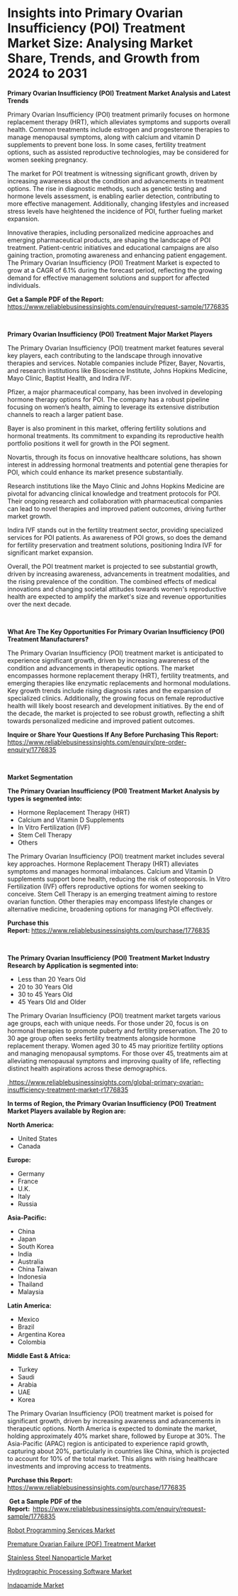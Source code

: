 <p><h1>Insights into Primary Ovarian Insufficiency (POI) Treatment Market Size: Analysing Market Share, Trends, and Growth from 2024 to 2031</h1></p><p><strong>Primary Ovarian Insufficiency (POI) Treatment Market Analysis and Latest Trends</strong></p>
<p><p>Primary Ovarian Insufficiency (POI) treatment primarily focuses on hormone replacement therapy (HRT), which alleviates symptoms and supports overall health. Common treatments include estrogen and progesterone therapies to manage menopausal symptoms, along with calcium and vitamin D supplements to prevent bone loss. In some cases, fertility treatment options, such as assisted reproductive technologies, may be considered for women seeking pregnancy. </p><p>The market for POI treatment is witnessing significant growth, driven by increasing awareness about the condition and advancements in treatment options. The rise in diagnostic methods, such as genetic testing and hormone levels assessment, is enabling earlier detection, contributing to more effective management. Additionally, changing lifestyles and increased stress levels have heightened the incidence of POI, further fueling market expansion. </p><p>Innovative therapies, including personalized medicine approaches and emerging pharmaceutical products, are shaping the landscape of POI treatment. Patient-centric initiatives and educational campaigns are also gaining traction, promoting awareness and enhancing patient engagement. The Primary Ovarian Insufficiency (POI) Treatment Market is expected to grow at a CAGR of 6.1% during the forecast period, reflecting the growing demand for effective management solutions and support for affected individuals.</p></p>
<p><strong>Get a Sample PDF of the Report:&nbsp;</strong> <a href="https://www.reliablebusinessinsights.com/enquiry/request-sample/1776835?utm_campaign=1877&utm_medium=2&utm_source=Github&utm_content=ia&utm_term=20122024&utm_id=primary-ovarian-insufficiency-poi-treatment">https://www.reliablebusinessinsights.com/enquiry/request-sample/1776835</a></p>
<p>&nbsp;</p>
<p><strong>Primary Ovarian Insufficiency (POI) Treatment Major Market Players</strong></p>
<p><p>The Primary Ovarian Insufficiency (POI) treatment market features several key players, each contributing to the landscape through innovative therapies and services. Notable companies include Pfizer, Bayer, Novartis, and research institutions like Bioscience Institute, Johns Hopkins Medicine, Mayo Clinic, Baptist Health, and Indira IVF.</p><p>Pfizer, a major pharmaceutical company, has been involved in developing hormone therapy options for POI. The company has a robust pipeline focusing on women’s health, aiming to leverage its extensive distribution channels to reach a larger patient base.</p><p>Bayer is also prominent in this market, offering fertility solutions and hormonal treatments. Its commitment to expanding its reproductive health portfolio positions it well for growth in the POI segment.</p><p>Novartis, through its focus on innovative healthcare solutions, has shown interest in addressing hormonal treatments and potential gene therapies for POI, which could enhance its market presence substantially.</p><p>Research institutions like the Mayo Clinic and Johns Hopkins Medicine are pivotal for advancing clinical knowledge and treatment protocols for POI. Their ongoing research and collaboration with pharmaceutical companies can lead to novel therapies and improved patient outcomes, driving further market growth.</p><p>Indira IVF stands out in the fertility treatment sector, providing specialized services for POI patients. As awareness of POI grows, so does the demand for fertility preservation and treatment solutions, positioning Indira IVF for significant market expansion.</p><p>Overall, the POI treatment market is projected to see substantial growth, driven by increasing awareness, advancements in treatment modalities, and the rising prevalence of the condition. The combined effects of medical innovations and changing societal attitudes towards women's reproductive health are expected to amplify the market's size and revenue opportunities over the next decade.</p></p>
<p>&nbsp;</p>
<p><strong>What Are The Key Opportunities For Primary Ovarian Insufficiency (POI) Treatment Manufacturers?</strong></p>
<p><p>The Primary Ovarian Insufficiency (POI) treatment market is anticipated to experience significant growth, driven by increasing awareness of the condition and advancements in therapeutic options. The market encompasses hormone replacement therapy (HRT), fertility treatments, and emerging therapies like enzymatic replacements and hormonal modulations. Key growth trends include rising diagnosis rates and the expansion of specialized clinics. Additionally, the growing focus on female reproductive health will likely boost research and development initiatives. By the end of the decade, the market is projected to see robust growth, reflecting a shift towards personalized medicine and improved patient outcomes.</p></p>
<p><strong>Inquire or Share Your Questions If Any Before Purchasing This Report:</strong> <a href="https://www.reliablebusinessinsights.com/enquiry/pre-order-enquiry/1776835?utm_campaign=1877&utm_medium=2&utm_source=Github&utm_content=ia&utm_term=20122024&utm_id=primary-ovarian-insufficiency-poi-treatment">https://www.reliablebusinessinsights.com/enquiry/pre-order-enquiry/1776835</a></p>
<p>&nbsp;</p>
<p><strong>Market Segmentation</strong></p>
<p><strong>The Primary Ovarian Insufficiency (POI) Treatment Market Analysis by types is segmented into:</strong></p>
<p><ul><li>Hormone Replacement Therapy (HRT)</li><li>Calcium and Vitamin D Supplements</li><li>In Vitro Fertilization (IVF)</li><li>Stem Cell Therapy</li><li>Others</li></ul></p>
<p><p>The Primary Ovarian Insufficiency (POI) treatment market includes several key approaches. Hormone Replacement Therapy (HRT) alleviates symptoms and manages hormonal imbalances. Calcium and Vitamin D supplements support bone health, reducing the risk of osteoporosis. In Vitro Fertilization (IVF) offers reproductive options for women seeking to conceive. Stem Cell Therapy is an emerging treatment aiming to restore ovarian function. Other therapies may encompass lifestyle changes or alternative medicine, broadening options for managing POI effectively.</p></p>
<p><strong>Purchase this Report:&nbsp;</strong><a href="https://www.reliablebusinessinsights.com/purchase/1776835?utm_campaign=1877&utm_medium=2&utm_source=Github&utm_content=ia&utm_term=20122024&utm_id=primary-ovarian-insufficiency-poi-treatment">https://www.reliablebusinessinsights.com/purchase/1776835</a></p>
<p>&nbsp;</p>
<p><strong>The Primary Ovarian Insufficiency (POI) Treatment Market Industry Research by Application is segmented into:</strong></p>
<p><ul><li>Less than 20 Years Old</li><li>20 to 30 Years Old</li><li>30 to 45 Years Old</li><li>45 Years Old and Older</li></ul></p>
<p><p>The Primary Ovarian Insufficiency (POI) treatment market targets various age groups, each with unique needs. For those under 20, focus is on hormonal therapies to promote puberty and fertility preservation. The 20 to 30 age group often seeks fertility treatments alongside hormone replacement therapy. Women aged 30 to 45 may prioritize fertility options and managing menopausal symptoms. For those over 45, treatments aim at alleviating menopausal symptoms and improving quality of life, reflecting distinct health aspirations across these demographics.</p></p>
<p><a href="https://www.reliablebusinessinsights.com/global-primary-ovarian-insufficiency-treatment-market-r1776835?utm_campaign=1877&utm_medium=2&utm_source=Github&utm_content=ia&utm_term=20122024&utm_id=primary-ovarian-insufficiency-poi-treatment">&nbsp;https://www.reliablebusinessinsights.com/global-primary-ovarian-insufficiency-treatment-market-r1776835</a></p>
<p><strong>In terms of Region, the Primary Ovarian Insufficiency (POI) Treatment Market Players available by Region are:</strong></p>
<p>
    <p> <strong> North America: </strong>
        <ul>
            <li>United States</li>
            <li>Canada</li>
        </ul>
        </p> 
    <p> <strong> Europe: </strong>
        <ul>
            <li>Germany</li>
            <li>France</li>
            <li>U.K.</li>
            <li>Italy</li>
            <li>Russia</li>
        </ul>
        </p> 
    <p> <strong> Asia-Pacific: </strong>
        <ul>
            <li>China</li>
            <li>Japan</li>
            <li>South Korea</li>
            <li>India</li>
            <li>Australia</li>
            <li>China Taiwan</li>
            <li>Indonesia</li>
            <li>Thailand</li>
            <li>Malaysia</li>
        </ul>
        </p> 
    <p> <strong> Latin America: </strong>
        <ul>
            <li>Mexico</li>
            <li>Brazil</li>
            <li>Argentina Korea</li>
            <li>Colombia</li>
        </ul>
        </p> 
    <p> <strong> Middle East & Africa: </strong>
        <ul>
            <li>Turkey</li>
            <li>Saudi</li>
            <li>Arabia</li>
            <li>UAE</li>
            <li>Korea</li>
        </ul>
    </p>
    </p>
<p><p>The Primary Ovarian Insufficiency (POI) treatment market is poised for significant growth, driven by increasing awareness and advancements in therapeutic options. North America is expected to dominate the market, holding approximately 40% market share, followed by Europe at 30%. The Asia-Pacific (APAC) region is anticipated to experience rapid growth, capturing about 20%, particularly in countries like China, which is projected to account for 10% of the total market. This aligns with rising healthcare investments and improving access to treatments.</p></p>
<p><strong>Purchase this Report: </strong><a href="https://www.reliablebusinessinsights.com/purchase/1776835?utm_campaign=1877&utm_medium=2&utm_source=Github&utm_content=ia&utm_term=20122024&utm_id=primary-ovarian-insufficiency-poi-treatment">https://www.reliablebusinessinsights.com/purchase/1776835</a></p>
<p>&nbsp;<strong>Get a Sample PDF of the Report:&nbsp;&nbsp;</strong><a href="https://www.reliablebusinessinsights.com/enquiry/request-sample/1776835?utm_campaign=1877&utm_medium=2&utm_source=Github&utm_content=ia&utm_term=20122024&utm_id=primary-ovarian-insufficiency-poi-treatment">https://www.reliablebusinessinsights.com/enquiry/request-sample/1776835</a></p>
<p><strong></strong></p>
<p><p><a href="https://www.linkedin.com/pulse/significant-growth-expected-robot-programming-services-market-ndrhe?utm_campaign=1877&utm_medium=2&utm_source=Github&utm_content=ia&utm_term=20122024&utm_id=primary-ovarian-insufficiency-poi-treatment">Robot Programming Services Market</a></p><p><a href="https://github.com/stevalenesteinv133/Market-Research-Report-List-1/blob/main/premature-ovarian-failure-pof-treatment-market.md?utm_campaign=1877&utm_medium=2&utm_source=Github&utm_content=ia&utm_term=20122024&utm_id=primary-ovarian-insufficiency-poi-treatment">Premature Ovarian Failure (POF) Treatment Market</a></p><p><a href="https://github.com/klindsey95/Market-Research-Report-List-1/blob/main/stainless-steel-nanoparticle-market.md?utm_campaign=1877&utm_medium=2&utm_source=Github&utm_content=ia&utm_term=20122024&utm_id=primary-ovarian-insufficiency-poi-treatment">Stainless Steel Nanoparticle Market</a></p><p><a href="https://www.linkedin.com/pulse/future-trends-competition-hydrographic-processing-software-market-gfdie?utm_campaign=1877&utm_medium=2&utm_source=Github&utm_content=ia&utm_term=20122024&utm_id=primary-ovarian-insufficiency-poi-treatment">Hydrographic Processing Software Market</a></p><p><a href="https://www.linkedin.com/pulse/industry-experts-project-indapamide-market-growth-115-r8goe?utm_campaign=1877&utm_medium=2&utm_source=Github&utm_content=ia&utm_term=20122024&utm_id=primary-ovarian-insufficiency-poi-treatment">Indapamide Market</a></p></p>